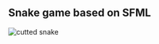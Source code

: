 ## Snake game based on SFML
![cutted snake](https://user-images.githubusercontent.com/29982395/105972874-ab5d4000-60be-11eb-9eca-91325d77c4ff.gif)
